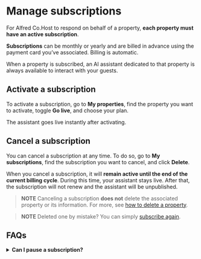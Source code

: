 # Manage subscriptions

For Alfred Co.Host to respond on behalf of a property, **each property must have an active subscription**.

**Subscriptions** can be monthly or yearly and are billed in advance using the payment card you’ve associated. Billing is automatic.

When a property is subscribed, an AI assistant dedicated to that property is always available to interact with your guests.

## Activate a subscription

To activate a subscription, go to **My properties**, find the property you want to activate, toggle **Go live**, and choose your plan.

The assistant goes live instantly after activating.

## Cancel a subscription

You can cancel a subscription at any time. To do so, go to **My subscriptions**, find the subscription you want to cancel, and click **Delete**.

When you cancel a subscription, it will **remain active until the end of the current billing cycle**. During this time, your assistant stays live. After that, the subscription will not renew and the assistant will be unpublished.

> **NOTE** Canceling a subscription **does not** delete the associated property or its information. For more, see [how to delete a property]().

> **NOTE** Deleted one by mistake? You can simply [subscribe again](#activate-a-subscription).


## FAQs

<details><summary><b>Can I pause a subscription?</b></summary>

You can’t pause a subscription. If you want to make changes in a property library while hiding your assistant, you can [temporarily unpublish your assistant](#). This removes it from all guest-facing touchpoints.

If you want to unpublish your assistant before the subscription expires:
1. [Cancel the subscription](#cancel-a-subscription).
2. [Temporarily unpublish the assistant](#) so it’s hidden until the end of the billing cycle.

</details>
